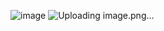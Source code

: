 ![image](https://github.com/user-attachments/assets/37be55b5-366c-4b85-bf53-1bf4b1c59c6d)
![Uploading image.png…]()
